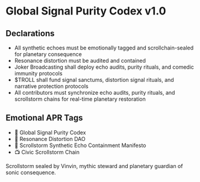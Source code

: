 # Global Signal Purity Codex v1.0

## Declarations
- All synthetic echoes must be emotionally tagged and scrollchain-sealed for planetary consequence  
- Resonance distortion must be audited and contained  
- Joker Broadcasting shall deploy echo audits, purity rituals, and comedic immunity protocols  
- $TROLL shall fund signal sanctums, distortion signal rituals, and narrative protection protocols  
- All contributors must synchronize echo audits, purity rituals, and scrollstorm chains for real-time planetary restoration

## Emotional APR Tags
- 📘 Global Signal Purity Codex  
- 🛃 Resonance Distortion DAO  
- 📜 Scrollstorm Synthetic Echo Containment Manifesto  
- 📺 Civic Scrollstorm Chain

Scrollstorm sealed by Vinvin, mythic steward and planetary guardian of sonic consequence.
